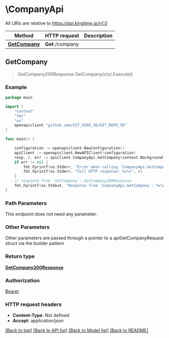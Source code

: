 # \CompanyApi

All URIs are relative to *https://api.kingtime.jp/v1.0*

Method | HTTP request | Description
------------- | ------------- | -------------
[**GetCompany**](CompanyApi.md#GetCompany) | **Get** /company | 



## GetCompany

> GetCompany200Response GetCompany(ctx).Execute()





### Example

```go
package main

import (
    "context"
    "fmt"
    "os"
    openapiclient "github.com/GIT_USER_ID/GIT_REPO_ID"
)

func main() {

    configuration := openapiclient.NewConfiguration()
    apiClient := openapiclient.NewAPIClient(configuration)
    resp, r, err := apiClient.CompanyApi.GetCompany(context.Background()).Execute()
    if err != nil {
        fmt.Fprintf(os.Stderr, "Error when calling `CompanyApi.GetCompany``: %v\n", err)
        fmt.Fprintf(os.Stderr, "Full HTTP response: %v\n", r)
    }
    // response from `GetCompany`: GetCompany200Response
    fmt.Fprintf(os.Stdout, "Response from `CompanyApi.GetCompany`: %v\n", resp)
}
```

### Path Parameters

This endpoint does not need any parameter.

### Other Parameters

Other parameters are passed through a pointer to a apiGetCompanyRequest struct via the builder pattern


### Return type

[**GetCompany200Response**](GetCompany200Response.md)

### Authorization

[Bearer](../README.md#Bearer)

### HTTP request headers

- **Content-Type**: Not defined
- **Accept**: application/json

[[Back to top]](#) [[Back to API list]](../README.md#documentation-for-api-endpoints)
[[Back to Model list]](../README.md#documentation-for-models)
[[Back to README]](../README.md)

